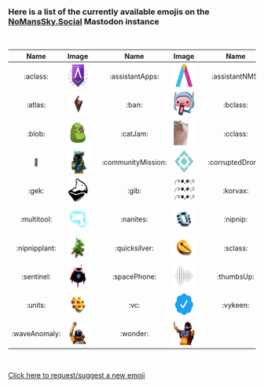 ### Here is a list of the currently available emojis on the [NoMansSky.Social](https://nomanssky.social) Mastodon instance

<br />

| Name | Image | | Name | Image | | Name | Image | 
| :---: | :---: | :---: | :---: | :---: | :---: | :---: | :---: |
| :aclass: | <img alt="aclass" src="./emoji/aclass.webp" height="50px" /> | | :assistantApps: | <img alt="assistantApps" src="./emoji/assistantApps.png" height="50px" /> | | :assistantNMS: | <img alt="assistantNMS" src="./emoji/assistantNMS.png" height="50px" /> | 
| :atlas: | <img alt="atlas" src="./emoji/atlas.png" height="50px" /> | | :ban: | <img alt="ban" src="./emoji/ban.gif" height="50px" /> | | :bclass: | <img alt="bclass" src="./emoji/bclass.webp" height="50px" /> | 
| :blob: | <img alt="blob" src="./emoji/blob.webp" height="50px" /> | | :catJam: | <img alt="catJam" src="./emoji/catJam.gif" height="50px" /> | | :cclass: | <img alt="cclass" src="./emoji/cclass.webp" height="50px" /> | 
| :clap: | <img alt="clap" src="./emoji/clap.png" height="50px" /> | | :communityMission: | <img alt="communityMission" src="./emoji/communityMission.png" height="50px" /> | | :corruptedDrone: | <img alt="corruptedDrone" src="./emoji/corruptedDrone.png" height="50px" /> | 
| :gek: | <img alt="gek" src="./emoji/gek.webp" height="50px" /> | | :gib: | <img alt="gib" src="./emoji/gib.png" height="50px" /> | | :korvax: | <img alt="korvax" src="./emoji/korvax.webp" height="50px" /> | 
| :multitool: | <img alt="multitool" src="./emoji/multitool.png" height="50px" /> | | :nanites: | <img alt="nanites" src="./emoji/nanites.webp" height="50px" /> | | :nipnip: | <img alt="nipnip" src="./emoji/nipnip.png" height="50px" /> | 
| :nipnipplant: | <img alt="nipnipplant" src="./emoji/nipnipplant.png" height="50px" /> | | :quicksilver: | <img alt="quicksilver" src="./emoji/quicksilver.png" height="50px" /> | | :sclass: | <img alt="sclass" src="./emoji/sclass.webp" height="50px" /> | 
| :sentinel: | <img alt="sentinel" src="./emoji/sentinel.webp" height="50px" /> | | :spacePhone: | <img alt="spacePhone" src="./emoji/spacePhone.png" height="50px" /> | | :thumbsUp: | <img alt="thumbsUp" src="./emoji/thumbsUp.png" height="50px" /> | 
| :units: | <img alt="units" src="./emoji/units.webp" height="50px" /> | | :vc: | <img alt="vc" src="./emoji/vc.png" height="50px" /> | | :vykeen: | <img alt="vykeen" src="./emoji/vykeen.webp" height="50px" /> | 
| :waveAnomaly: | <img alt="waveAnomaly" src="./emoji/waveAnomaly.png" height="50px" /> | | :wonder: | <img alt="wonder" src="./emoji/wonder.png" height="50px" /> | 

<br />

[Click here to request/suggest a new emoji](https://github.com/AssistantApps/NoMansSky.Social.Emojis/issues/new?template=emoji-request.yml)

<br />


